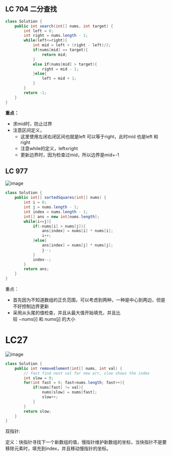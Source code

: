 ## LC 704 二分查找

```java
class Solution {
    public int search(int[] nums, int target) {
        int left = 0;
        int right = nums.length - 1;
        while(left<=right){
            int mid = left + (right - left)/2;
            if(nums[mid] == target){
                return mid;
            }
            else if(nums[mid] > target){
                right = mid - 1;
            }else{
                left = mid + 1;
            }
        }
        return -1;
    }
}
```

**重点：** 

- 求mid时，防止过界
- 注意区间定义，
    - 这里使用左闭右闭区间也就是left 可以等于right，此时mid 也是left 和right
    - 注意while的定义，left≤right
    - 更新边界时，因为检查过mid，所以边界是mid+-1

## LC 977
![image](https://github.com/user-attachments/assets/ee184ece-77e6-42e8-b958-115eb6b8bb2d)

```java
class Solution {
    public int[] sortedSquares(int[] nums) {
        int i = 0; 
        int j = nums.length - 1;
        int index = nums.length - 1;
        int[] ans = new int[nums.length];
        while(i<=j){
            if(-nums[i] > nums[j]){
                ans[index] = nums[i] * nums[i];
                i++;
            }else{
                ans[index] = nums[j] * nums[j];
                j--;
            }
            index--;
        }
        return ans;
    }
}
```

重点：

- 首先因为不知道数组的正负范围，可以考虑到两种，一种是中心到两边，但是不好控制边界更新
- 采用从头尾的值检查，并且从最大值开始填充，并且比较 −*nums*[*i*] 和 *nums*[*j*] 的大小

# LC27
![image](https://github.com/user-attachments/assets/41cb3776-179a-4db5-a7e4-661cd4707a7b)

```java
class Solution {
    public int removeElement(int[] nums, int val) {
        // fast find next val for new arr, slow shows the index 
        int slow = 0; 
        for(int fast = 0; fast<nums.length; fast++){
            if(nums[fast] != val){
                nums[slow] = nums[fast];
                slow++;
            }
        }
        return slow;
    }
}
```

双指针:

定义：快指针寻找下一个新数组的值，慢指针维护新数组的坐标，当快指针不是要移除元素时，填充到index，并且移动慢指针的坐标。
